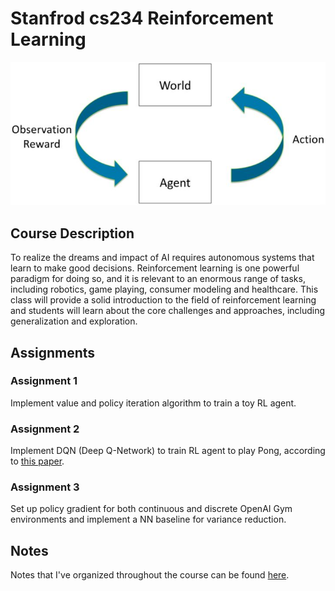 # Stanfrod cs234 Reinforcement Learning
<p align="center">
    <img src="images/course_homepage_img.jpg"><br/>
</p>

## Course Description
To realize the dreams and impact of AI requires autonomous systems that learn to make good decisions. Reinforcement learning is one powerful paradigm for doing so, and it is relevant to an enormous range of tasks, including robotics, game playing, consumer modeling and healthcare. This class will provide a solid introduction to the field of reinforcement learning and students will learn about the core challenges and approaches, including generalization and exploration.

## Assignments
### Assignment 1
Implement value and policy iteration algorithm to train a toy RL agent.

### Assignment 2
Implement DQN (Deep Q-Network) to train RL agent to play Pong, according to [this paper](https://www.nature.com/articles/nature14236).

### Assignment 3
Set up policy gradient for both continuous and discrete OpenAI Gym environments and implement a NN baseline for variance reduction.

## Notes
Notes that I've organized throughout the course can be found [here](https://github.com/martinzwm/stanford-cs234/tree/master/notes).